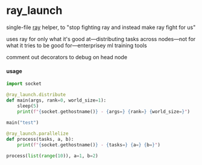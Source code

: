 # ray_launch

single-file [ray](https://www.ray.io/) helper, to "stop fighting ray and instead make ray fight for us"

uses ray for only what it's good at—distributing tasks across nodes—not for what it tries to be good for—enterprisey ml training tools

comment out decorators to debug on head node

#### usage

```python
import socket

@ray_launch.distribute
def main(args, rank=0, world_size=1):
    sleep(5)
    print(f"{socket.gethostname()} - {args=} {rank=} {world_size=}")
    
main("test")

@ray_launch.parallelize
def process(tasks, a, b):
    print(f"{socket.gethostname()} - {tasks=} {a=} {b=}")

process(list(range(10)), a=1, b=2)
```
